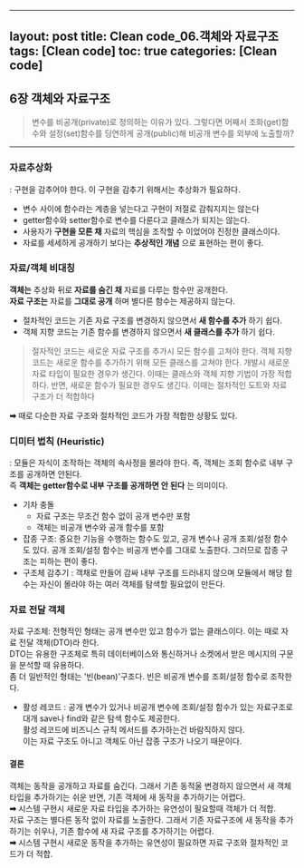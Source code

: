  ---
layout: post
title: Clean code_06.객체와 자료구조
tags: [Clean code]
toc:  true
categories: [Clean code]
---
## 6장 객체와 자료구조
> 변수를 비공개(private)로 정의하는 이유가 있다. 그렇다면 어째서 조화(get)함수와 설정(set)함수를 딩연하게 공개(public)해 비공개 변수를 외부에 노출할까?

<hr/>

### 자료추상화
: 구현을 감추어야 한다. 이 구현을 감추기 위해서는 추상화가 필요하다.
- 변수 사이에 함수라는 계층을 넣는다고 구현이 저절로 감춰지지는 않는다
- getter함수와 setter함수로 변수를 다룬다고 클래스가 되지는 않는다.
- 사용자가 **구현을 모른 채** 자료의 핵심을 조작할 수 이었어야 진정한 클래스이다.
- 자료를 세세하게 공개하기 보다는 **추상적인 개념** 으로 표현하는 편이 좋다.

### 자료/객체 비대칭
**객체는** 추상화 뒤로 **자료를 숨긴 채** 자료를 다루는 함수만 공개한다.<br>
**자료 구조는** 자료를 **그대로 공개** 하며 별다른 함수는 제공하지 않는다.
- 절차적인 코드는 기존 자료 구조를 변경하지 않으면서 **새 함수를 추가** 하기 쉽다.
- 객체 지향 코드는 기존 함수를 변경하지 않으면서 **새 클래스를 추가** 하기 쉽다.
> 절자적인 코드는 새로운 자료 구조를 추가시 모든 함수를 고쳐야 한다. 객체 지향 코드는 새로운 함수를 추가하기 위해 모든 클래스를 고쳐야 한다. 개발시 새로운 자료 타입이 필요한 경우가 생긴다. 이때는 클래스와 객체 지향 기법이 가장 적합하다. 반면, 새로운 함수가 필요한 경우도 생긴다. 이때는 절차적인 도트와 자료 구조가 더 적합하다

**➡** 때로 다순한 자료 구조와 절차적인 코드가 가장 적합한 상황도 있다.

### 디미터 법칙 (Heuristic)
: 모듈은 자식이 조작하는 객체의 속사정을 몰라야 한다. 즉, 객체는 조회 함수로 내부 구조를 공개하면 안된다.<br>
즉 **객체는 getter함수로 내부 구조를 공개하면 안 된다** 는 의미이다.
- 기차 충돌
  - 자료 구조는 무조건 함수 없이 공개 변수만 포함
  - 객체는 비공개 변수와 공개 함수를 포함
- 잡종 구조: 중요한 기능을 수행하는 함수도 있고, 공개 변수나 공개 조회/설정 함수도 있다.
공개 조회/설정 함수는 비공개 변수를 그대로 노출한다. 그러므로 잡종 구조는 피하는 편이 좋다.
- 구조체 감추기
: 객채로 만들어 감싸 내부 구조를 드러내지 않으며 모듈에서 해당 함수는 자신이 몰라야 하는 여러 객체를 탐색할 필요없이 만든다.

### 자료 전달 객체
자료 구조체: 전형적인 형태는 공개 변수만 있고 함수가 없는 클래스이다. 이는 때로 자료 전달 객체(DTO)라 한다.<br>
DTO는 유용한 구조체로 특히 데이터베이스와 통신하거나 소켓에서 받은 메시지의 구문을 분석할 때 유용하다.<br>
좀 더 일반적인 형태는 '빈(bean)'구조다. 빈은 비공개 변수를 조회/설정 함수로 조작한다.<br>
- 활성 레코드
: 공개 변수가 있거나 비공개 변수에 조회/설정 함수가 있는 자료구조로 대개 save나 find와 같은 탐색 함수도 제공한다.<br>
활성 레코드에 비즈니스 규칙 메서드를 추가하는건 바람직하지 않다.<br>
이는 자료 구조도 아니고 객체도 아닌 잡종 구조가 나오기 때문이다.<br>

#### 결론
객체는 동작을 공개하고 자료를 숨긴다. 그래서 기존 동적울 변경하지 않으면서 새 객체 타입을 추가하기는 쉬운 반면, 기존 객체에 새 동작을 추가하기는 어렵다.<br>
**➡** 시스템 구현시 새로운 자료 타입을 추가하는 유연성이 필요할때 객체가 더 적합.<br>
자료 구조는 별다른 동작 없이 자료를 노출한다. 그래서 기존 자료구조에 새 동작을 추가하기는 쉬우나, 기존 함수에 새 자료 구조를 추가하기는 어렵다.<br>
**➡** 시스템 구현시 새로운 동작을 추가하는 유연성이 필요하면 자료 구조와 절차적인 코드가 더 적합.
